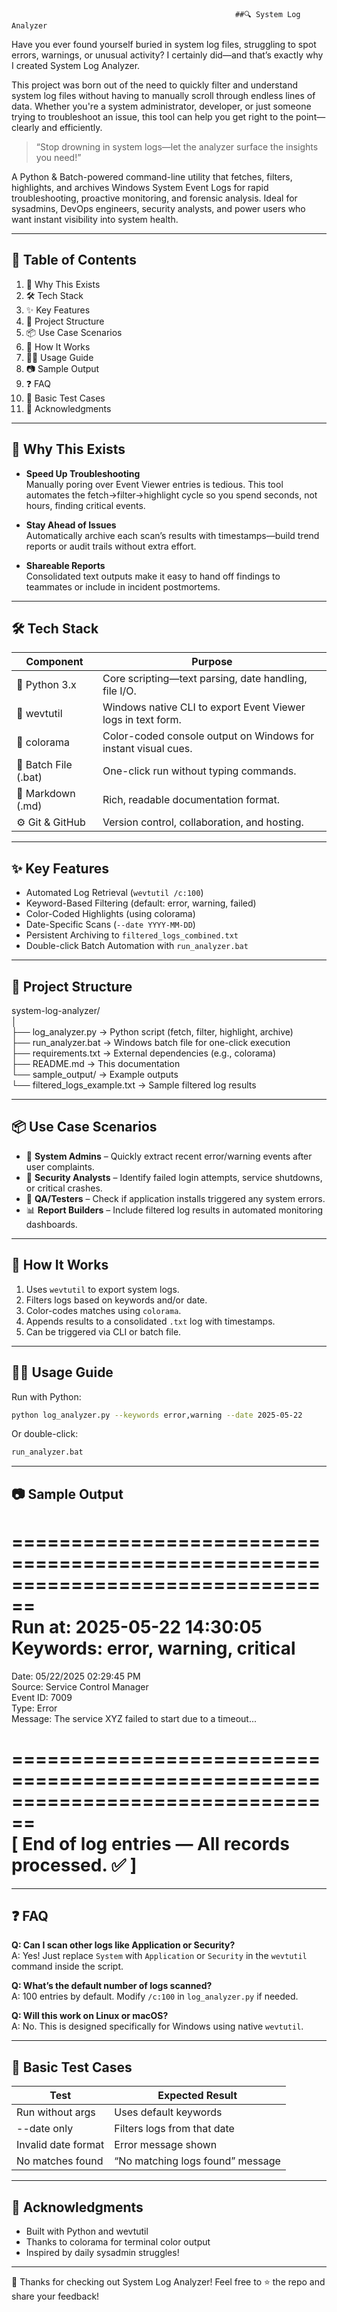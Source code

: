                                                       ##🔍 System Log Analyzer

Have you ever found yourself buried in system log files, struggling to spot errors, warnings, or unusual activity? I certainly did—and that’s exactly why I created System Log Analyzer.

This project was born out of the need to quickly filter and understand system log files without having to manually scroll through endless lines of data. Whether you're a system administrator, developer, or just someone trying to troubleshoot an issue, this tool can help you get right to the point—clearly and efficiently.

> “Stop drowning in system logs—let the analyzer surface the insights you need!”

A Python & Batch-powered command-line utility that fetches, filters, highlights, and archives Windows System Event Logs for rapid troubleshooting, proactive monitoring, and forensic analysis. Ideal for sysadmins, DevOps engineers, security analysts, and power users who want instant visibility into system health.

---

## 📖 Table of Contents

1. 🚀 Why This Exists  
2. 🛠️ Tech Stack  
3. ✨ Key Features  
4. 📁 Project Structure  
5. 📦 Use Case Scenarios  
6. 🧠 How It Works  
7. 🏃‍♂️ Usage Guide  
8. 📷 Sample Output  
9. ❓ FAQ  
10. 🧪 Basic Test Cases  
11. 🙏 Acknowledgments

---

## 🚀 Why This Exists

- **Speed Up Troubleshooting**  
  Manually poring over Event Viewer entries is tedious. This tool automates the fetch→filter→highlight cycle so you spend seconds, not hours, finding critical events.  

- **Stay Ahead of Issues**  
  Automatically archive each scan’s results with timestamps—build trend reports or audit trails without extra effort.  

- **Shareable Reports**  
  Consolidated text outputs make it easy to hand off findings to teammates or include in incident postmortems.

---

## 🛠️ Tech Stack

Component             | Purpose  
---------------------|------------------------------------------------------------  
🐍 Python 3.x         | Core scripting—text parsing, date handling, file I/O.  
🔧 wevtutil           | Windows native CLI to export Event Viewer logs in text form.  
🎨 colorama           | Color-coded console output on Windows for instant visual cues.  
📝 Batch File (.bat)  | One-click run without typing commands.  
📄 Markdown (.md)     | Rich, readable documentation format.  
⚙️ Git & GitHub        | Version control, collaboration, and hosting.  

---

## ✨ Key Features

- Automated Log Retrieval (`wevtutil /c:100`)
- Keyword-Based Filtering (default: error, warning, failed)
- Color-Coded Highlights (using colorama)
- Date-Specific Scans (`--date YYYY-MM-DD`)
- Persistent Archiving to `filtered_logs_combined.txt`
- Double-click Batch Automation with `run_analyzer.bat`

---

## 📁 Project Structure

system-log-analyzer/  
│  
├── log_analyzer.py              → Python script (fetch, filter, highlight, archive)  
├── run_analyzer.bat             → Windows batch file for one-click execution  
├── requirements.txt             → External dependencies (e.g., colorama)   
├── README.md                    → This documentation  
└── sample_output/               → Example outputs  
    └── filtered_logs_example.txt → Sample filtered log results

---

## 📦 Use Case Scenarios

- 🧰 **System Admins** – Quickly extract recent error/warning events after user complaints.
- 🔐 **Security Analysts** – Identify failed login attempts, service shutdowns, or critical crashes.
- 🧪 **QA/Testers** – Check if application installs triggered any system errors.
- 📊 **Report Builders** – Include filtered log results in automated monitoring dashboards.

---

## 🧠 How It Works

1. Uses `wevtutil` to export system logs.
2. Filters logs based on keywords and/or date.
3. Color-codes matches using `colorama`.
4. Appends results to a consolidated `.txt` log with timestamps.
5. Can be triggered via CLI or batch file.

---

## 🏃‍♂️ Usage Guide

Run with Python:  
```bash
python log_analyzer.py --keywords error,warning --date 2025-05-22
```

Or double-click:  
```bash
run_analyzer.bat
```
---

## 📷 Sample Output

================================================================================  
                   Run at: 2025-05-22 14:30:05                     
                  Keywords: error, warning, critical                 
================================================================================  

Date: 05/22/2025 02:29:45 PM  
Source: Service Control Manager  
Event ID: 7009  
Type: Error  
Message: The service XYZ failed to start due to a timeout...  

================================================================================  
[ End of log entries — All records processed. ✅ ]  
================================================================================  

---

## ❓ FAQ

**Q: Can I scan other logs like Application or Security?**  
A: Yes! Just replace `System` with `Application` or `Security` in the `wevtutil` command inside the script.

**Q: What’s the default number of logs scanned?**  
A: 100 entries by default. Modify `/c:100` in `log_analyzer.py` if needed.

**Q: Will this work on Linux or macOS?**  
A: No. This is designed specifically for Windows using native `wevtutil`.

---

## 🧪 Basic Test Cases

Test                | Expected Result  
-------------------|------------------------  
Run without args    | Uses default keywords  
--date only         | Filters logs from that date  
Invalid date format | Error message shown  
No matches found    | “No matching logs found” message  

---

## 🙏 Acknowledgments

- Built with Python and wevtutil  
- Thanks to colorama for terminal color output  
- Inspired by daily sysadmin struggles!

---

👋 Thanks for checking out System Log Analyzer! Feel free to ⭐ the repo and share your feedback!
